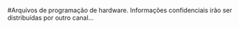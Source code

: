 #Arquivos de programação de hardware. Informações confidenciais irão ser distribuídas por outro canal...
